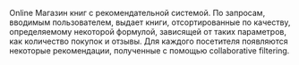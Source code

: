 Online Магазин книг с рекомендательной системой.
По запросам, вводимым пользователем, выдает книги, отсортированные по качеству, определяемому некоторой формулой, зависящей от таких параметров, как количество покупок и отзывы. Для каждого посетителя появляются некоторые рекомендации, полученные с помощью collaborative filtering.